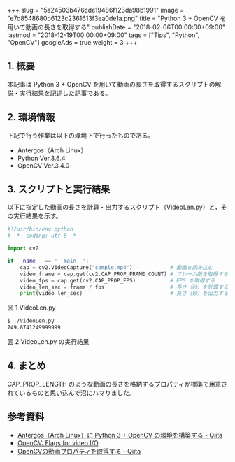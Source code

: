 +++
slug = "5a24503b476cde19486f123da98b1991"
image = "e7d8548680b6123c2361613f3ea0de1a.png"
title = "Python 3 + OpenCV を用いて動画の長さを取得する"
publishDate = "2018-02-06T00:00:00+09:00"
lastmod = "2018-12-19T00:00:00+09:00"
tags = ["Tips", "Python", "OpenCV"]
googleAds = true
weight = 3
+++

## 1. 概要

本記事は Python 3 + OpenCV を用いて動画の長さを取得するスクリプトの解説・実行結果を記述した記事である。

## 2. 環境情報

下記で行う作業は以下の環境下で行ったものである。

 * Antergos（Arch Linux）
 * Python Ver.3.6.4
 * OpenCV Ver.3.4.0

## 3. スクリプトと実行結果

以下に指定した動画の長さを計算・出力するスクリプト（VideoLen.py）と，その実行結果を示す。

```python
#!/usr/bin/env python
# -*- coding: utf-8 -*-

import cv2

if __name__ == '__main__':
    cap = cv2.VideoCapture("sample.mp4")            # 動画を読み込む
    video_frame = cap.get(cv2.CAP_PROP_FRAME_COUNT) # フレーム数を取得する
    video_fps = cap.get(cv2.CAP_PROP_FPS)           # FPS を取得する
    video_len_sec = frame / fps                     # 長さ（秒）を計算する
    print(video_len_sec)                            # 長さ（秒）を出力する
```

図 1 VideoLen.py

```bash
$ ./VideoLen.py
749.8741249999999
```

図 2 VideoLen.py の実行結果

## 4. まとめ

CAP_PROP_LENGTH のような動画の長さを格納するプロパティが標準で用意されているものと思い込んで沼にハマりました。

## 参考資料

 *  [Antergos（Arch Linux）に Python 3 + OpenCV の環境を構築する - Qiita](https://qiita.com/l7u7ch/items/a4c50a8c7c07ae538d40)
 * [OpenCV: Flags for video I/O](https://docs.opencv.org/3.2.0/d4/d15/group__videoio__flags__base.html#gaeb8dd9c89c10a5c63c139bf7c4f5704d)
 *  [OpenCVの動画プロパティを取得する - Qiita](https://qiita.com/takahiro_itazuri/items/e740f0a1b5165fafa6ac)


